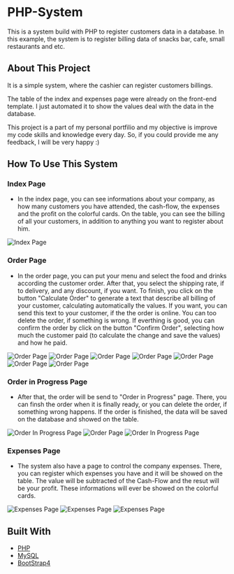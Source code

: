 # PHP-System
This is a system build with PHP to register customers data in a database. In this example, the system is to register billing data of snacks bar, cafe, small restaurants and etc.

## About This Project
It is a simple system, where the cashier can register customers billings.

The table of the index and expenses page were already on the front-end template. I just automated it to show the values deal with the data in the database.

This project is a part of my personal portfilio and my objective is improve my code skills and knowledge every day. So, if you could provide me any feedback, I will be very happy :)

## How To Use This System

### Index Page 
- In the index page, you can see informations about your company, as how many customers you have attended, the cash-flow, the expenses and the profit on the colorful cards. On the table, you can see the billing of all your customers, in addition to anything you want to register about him.

![Index Page](https://github.com/HenriqueHendel/PHP-System/blob/master/img/Index_page.png)

### Order Page
- In the order page, you can put your menu and select the food and drinks according the customer order. After that, you select the shipping rate, if to delivery, and any discount, if you want. To finish, you click on the button "Calculate Order" to generate a text that describe all billing of your customer, calculating automatically the values. If you want, you can send this text to your customer, if the the order is online. You can too delete the order, if something is wrong. If everthing is good, you can confirm the order by click on the button "Confirm Order", selecting how much the customer paid (to calculate the change and save the values) and how he paid. 

![Order Page](https://github.com/HenriqueHendel/PHP-System/blob/master/img/order_page_1.png)
![Order Page](https://github.com/HenriqueHendel/PHP-System/blob/master/img/order_page_2.png)
![Order Page](https://github.com/HenriqueHendel/PHP-System/blob/master/img/order_page_3.png)
![Order Page](https://github.com/HenriqueHendel/PHP-System/blob/master/img/order_page_4.png)
![Order Page](https://github.com/HenriqueHendel/PHP-System/blob/master/img/order_page_5.png)
![Order Page](https://github.com/HenriqueHendel/PHP-System/blob/master/img/order_page_6.png)
![Order Page](https://github.com/HenriqueHendel/PHP-System/blob/master/img/order_page_7.png)

### Order in Progress Page 
- After that, the order will be send to "Order in Progress" page. There, you can finsh the order when it is finally ready, or you can delete the order, if something wrong happens. If the order is finished, the data will be saved on the database and showed on the table.

![Order In Progress Page](https://github.com/HenriqueHendel/PHP-System/blob/master/img/order_progress.png)
![Order Page](https://github.com/HenriqueHendel/PHP-System/blob/master/img/order_page.png)
![Order In Progress Page](https://github.com/HenriqueHendel/PHP-System/blob/master/img/index_page_order.png)

### Expenses Page
- The system also have a page to control the company expenses. There, you can register which expenses you have and it will be showed on the table. The value will be subtracted of the Cash-Flow and the resut will be your profit. These informations will ever be showed on the colorful cards.

![Expenses Page](https://github.com/HenriqueHendel/PHP-System/blob/master/img/expenses_page.png)
![Expenses Page](https://github.com/HenriqueHendel/PHP-System/blob/master/img/expenses_page_1.png)
![Expenses Page](https://github.com/HenriqueHendel/PHP-System/blob/master/img/index_page_expenses.png)

## Built With

- [PHP](https://www.php.net/)
- [MySQL](https://www.mysql.com/)
- [BootStrap4](https://getbootstrap.com/)
